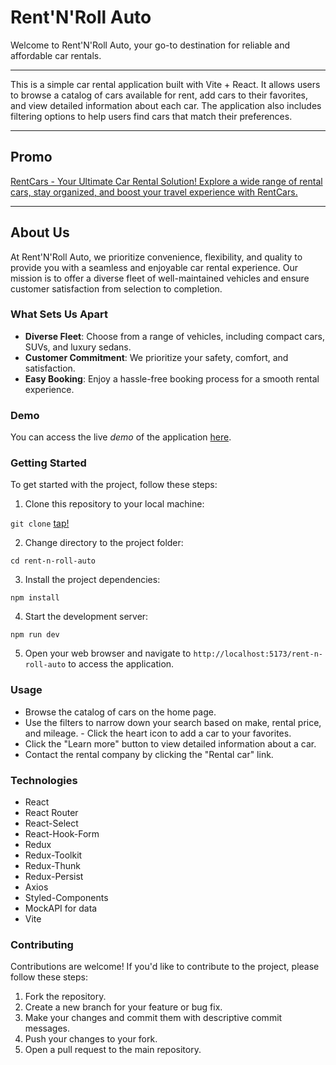# Rent'N'Roll Auto

Welcome to Rent'N'Roll Auto, your go-to destination for reliable and affordable car rentals.

---

This is a simple car rental application built with Vite + React. It allows users to browse a catalog of cars available
for rent, add cars to their favorites, and view detailed information about each car. The application also includes
filtering options to help users find cars that match their preferences.

---

## Promo

[RentCars - Your Ultimate Car Rental Solution! Explore a wide range of rental cars, stay organized, and boost your travel experience with RentCars.](https://ljuzifer.github.io/rent-n-roll-auto/)

---

## About Us

At Rent'N'Roll Auto, we prioritize convenience, flexibility, and quality to provide you with a seamless and enjoyable
car rental experience. Our mission is to offer a diverse fleet of well-maintained vehicles and ensure customer
satisfaction from selection to completion.

### What Sets Us Apart

-   **Diverse Fleet**: Choose from a range of vehicles, including compact cars, SUVs, and luxury sedans.
-   **Customer Commitment**: We prioritize your safety, comfort, and satisfaction.
-   **Easy Booking**: Enjoy a hassle-free booking process for a smooth rental experience.

### Demo

You can access the live _demo_ of the application [here](https://ljuzifer.github.io/rent-n-roll-auto/).

### Getting Started

To get started with the project, follow these steps:

1. Clone this repository to your local machine:

`git clone` [tap!](https://github.com/Ljuzifer/rent-n-roll-auto.git)

2. Change directory to the project folder:

`cd rent-n-roll-auto`

3.  Install the project dependencies:

`npm install`

4. Start the development server:

`npm run dev`

5. Open your web browser and navigate to `http://localhost:5173/rent-n-roll-auto` to access the application.

### Usage

-   Browse the catalog of cars on the home page.
-   Use the filters to narrow down your search based on make, rental price, and mileage. - Click the heart icon to add a
    car to your favorites.
-   Click the "Learn more" button to view detailed information about a car.
-   Contact the rental company by clicking the "Rental car" link.

### Technologies

-   React
-   React Router
-   React-Select
-   React-Hook-Form
-   Redux
-   Redux-Toolkit
-   Redux-Thunk
-   Redux-Persist
-   Axios
-   Styled-Components
-   MockAPI for data
-   Vite

### Contributing

Contributions are welcome! If you'd like to contribute to the project, please follow these steps:

1. Fork the repository.
2. Create a new branch for your feature or bug fix.
3. Make your changes and commit them with descriptive commit messages.
4. Push your changes to your fork.
5. Open a pull request to the main repository.
